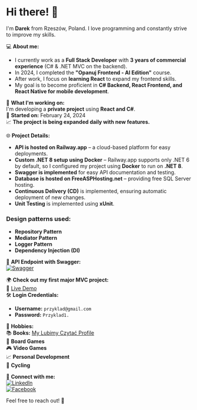 # Hi there! 👋  

I'm **Darek** from Rzeszów, Poland. I love programming and constantly strive to improve my skills.  

💻 **About me:**  
- I currently work as a **Full Stack Developer** with **3 years of commercial experience** (C# & .NET MVC on the backend).  
- In 2024, I completed the **"Opanuj Frontend - AI Edition"** course.  
- After work, I focus on **learning React** to expand my frontend skills.  
- My goal is to become proficient in **C# Backend, React Frontend, and React Native for mobile development**.  

🚀 **What I'm working on:**  
I'm developing a **private project** using **React and C#**.  
📆 **Started on:** February 24, 2024  
📈 **The project is being expanded daily with new features.**  

🌐 **Project Details:**  
- **API is hosted on Railway.app** – a cloud-based platform for easy deployments.  
- **Custom .NET 8 setup using Docker** – Railway.app supports only .NET 6 by default, so I configured my project using **Docker** to run on **.NET 8**.  
- **Swagger is implemented** for easy API documentation and testing.  
- **Database is hosted on FreeASPHosting.net** – providing free SQL Server hosting.  
- **Continuous Delivery (CD)** is implemented, ensuring automatic deployment of new changes.  
- **Unit Testing** is implemented using **xUnit**.  

### **Design patterns used:**  
- **Repository Pattern**
- **Mediator Pattern**
- **Logger Pattern**  
- **Dependency Injection (DI)**

🔗 **API Endpoint with Swagger:**  
[![Swagger](https://img.shields.io/badge/API-Swagger-green?style=flat&logo=swagger)](https://commandcenter-production-8949.up.railway.app/swagger/index.html)  

🌍 **Check out my first major MVC project:**  
🔗 [Live Demo](http://systematyczny01-001-site1.otempurl.com/)  
🛠 **Login Credentials:**  
- **Username:** `przyklad@gmail.com`  
- **Password:** `Przyklad1.`  

🎯 **Hobbies:**  
📚 **Books:** [My Lubimy Czytać Profile](https://lubimyczytac.pl/profil/87335/Dariusz)  
🎲 **Board Games**  
🎮 **Video Games**  
📈 **Personal Development**  
🚴 **Cycling**  

🔗 **Connect with me:**  
[![LinkedIn](https://img.shields.io/badge/LinkedIn-Profile-blue?style=flat&logo=linkedin)](https://www.linkedin.com/in/dariusz-filar/)  
[![Facebook](https://img.shields.io/badge/Facebook-Profile-blue?style=flat&logo=facebook)](https://www.facebook.com/darek.filar/)  

Feel free to reach out! 🤝  
